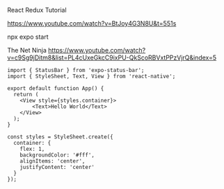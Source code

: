 React Redux Tutorial

https://www.youtube.com/watch?v=BtJoy4G3N8U&t=551s

npx expo start

The Net Ninja
https://www.youtube.com/watch?v=c9Sg9jDitm8&list=PL4cUxeGkcC9ixPU-QkScoRBVxtPPzVjrQ&index=5


```
import { StatusBar } from 'expo-status-bar';
import { StyleSheet, Text, View } from 'react-native';

export default function App() {
  return (
    <View style={styles.container}>
        <Text>Hello World</Text>
    </View>
  );
}

const styles = StyleSheet.create({
  container: {
    flex: 1,
    backgroundColor: '#fff',
    alignItems: 'center',
    justifyContent: 'center'
  }
});